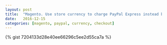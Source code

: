 ```yaml
---
layout: post
title:  "Magento. Use store currency to charge PayPal Express instead base currency."
date:   2016-12-15
categories: [magento, paypal, currency, checkout]
---
```


{% gist 7204133d28e40ee66296c5ee2d55ca7a %}
